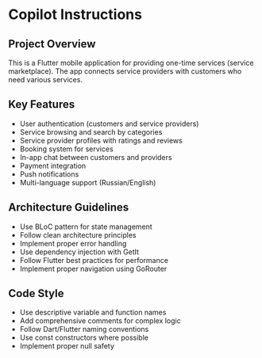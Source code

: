 # Copilot Instructions

<!-- Use this file to provide workspace-specific custom instructions to Copilot. For more details, visit https://code.visualstudio.com/docs/copilot/copilot-customization#_use-a-githubcopilotinstructionsmd-file -->

## Project Overview
This is a Flutter mobile application for providing one-time services (service marketplace). The app connects service providers with customers who need various services.

## Key Features
- User authentication (customers and service providers)
- Service browsing and search by categories
- Service provider profiles with ratings and reviews
- Booking system for services
- In-app chat between customers and providers
- Payment integration
- Push notifications
- Multi-language support (Russian/English)

## Architecture Guidelines
- Use BLoC pattern for state management
- Follow clean architecture principles
- Implement proper error handling
- Use dependency injection with GetIt
- Follow Flutter best practices for performance
- Implement proper navigation using GoRouter

## Code Style
- Use descriptive variable and function names
- Add comprehensive comments for complex logic
- Follow Dart/Flutter naming conventions
- Use const constructors where possible
- Implement proper null safety
